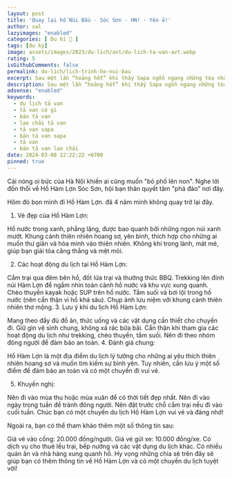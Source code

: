 ```yaml
---
layout: post
title: 'Quay lại hồ Núi Bầu - Sóc Sơn - HN! - Yên ả!'
author: sal
lazyimages: "enabled"
categories: [ Du hí 🛫 ]
tags: [du ký]
image: assets/images/2023/du-lich/avt/du-lich-ta-van-avt.webp
rating: 5
isGithubComments: false
permalink: du-lich/lich-trinh-ho-nui-bau
excerpt: Sau một lần “hoảng hốt” khi thấy Sapa ngổn ngang những tòa nhà cao tầng, những bạn nữ mặc áo dân tộc chìa đồ bán rồi cứ ê ê trước mặt mình,... đứng đợi cáp treo 1 tiếng để checkin Fansipan. Mình đã quyết định đi tới một nơi khá lạ...
description: Sau một lần “hoảng hốt” khi thấy Sapa ngổn ngang những tòa nhà cao tầng, những bạn nữ mặc áo dân tộc chìa đồ bán rồi cứ ê ê trước mặt mình,... đứng đợi cáp treo 1 tiếng để checkin Fansipan. Mình đã quyết định đi tới một nơi khá lạ...
adsense: "enabled"
keywords:
  - du lịch tả van
  - tả van có gì
  - bản tả van
  - lao chải tả van
  - tả van sapa
  - bản tả van sapa
  - tả van
  - bản tả van lao chải
date: 2024-03-08 22:22:22 +0700
pinned: true
---
```


Cái nóng oi bức của Hà Nội khiến ai cũng muốn "bỏ phố lên non". Nghe lời đồn thổi về Hồ Hàm Lợn Sóc Sơn, hội bạn thân quyết tâm "phá đảo" nơi đây.
<p>
Hôm đó bọn mình đi Hồ Hàm Lợn. đã 4 năm mình không quay trở lại đây.
</p>
<div class="content" style="text-align:center; ">
<blockquote class="imgur-embed-pub" lang="en" data-id="a/CYqPaxw" data-context="false" ><a href="//imgur.com/a/CYqPaxw"></a></blockquote><script async src="//s.imgur.com/min/embed.js" charset="utf-8"></script>
</div>

1. Vẻ đẹp của Hồ Hàm Lợn:

Hồ nước trong xanh, phẳng lặng, được bao quanh bởi những ngọn núi xanh mướt.
Khung cảnh thiên nhiên hoang sơ, yên bình, thích hợp cho những ai muốn thư giãn và hòa mình vào thiên nhiên.
Không khí trong lành, mát mẻ, giúp bạn giải tỏa căng thẳng và mệt mỏi.

2. Các hoạt động du lịch tại Hồ Hàm Lợn:

Cắm trại qua đêm bên hồ, đốt lửa trại và thưởng thức BBQ.
Trekking lên đỉnh núi Hàm Lợn để ngắm nhìn toàn cảnh hồ nước và khu vực xung quanh.
Chèo thuyền kayak hoặc SUP trên hồ nước.
Tắm suối và bơi lội trong hồ nước (nên cẩn thận vì hồ khá sâu).
Chụp ảnh lưu niệm với khung cảnh thiên nhiên thơ mộng.
3. Lưu ý khi du lịch Hồ Hàm Lợn:

Mang theo đầy đủ đồ ăn, thức uống và các vật dụng cần thiết cho chuyến đi.
Giữ gìn vệ sinh chung, không xả rác bừa bãi.
Cẩn thận khi tham gia các hoạt động du lịch như trekking, chèo thuyền, tắm suối.
Nên đi theo nhóm đông người để đảm bảo an toàn.
4. Đánh giá chung:

Hồ Hàm Lợn là một địa điểm du lịch lý tưởng cho những ai yêu thích thiên nhiên hoang sơ và muốn tìm kiếm sự bình yên. Tuy nhiên, cần lưu ý một số điểm để đảm bảo an toàn và có một chuyến đi vui vẻ.

5. Khuyến nghị:

Nên đi vào mùa thu hoặc mùa xuân để có thời tiết đẹp nhất.
Nên đi vào ngày trong tuần để tránh đông người.
Nên đặt trước chỗ cắm trại nếu đi vào cuối tuần.
Chúc bạn có một chuyến du lịch Hồ Hàm Lợn vui vẻ và đáng nhớ!

Ngoài ra, bạn có thể tham khảo thêm một số thông tin sau:

Giá vé vào cổng: 20.000 đồng/người.
Giá vé gửi xe: 10.000 đồng/xe.
Có dịch vụ cho thuê lều trại, bếp nướng và các vật dụng du lịch khác.
Có nhiều quán ăn và nhà hàng xung quanh hồ.
Hy vọng những chia sẻ trên đây sẽ giúp bạn có thêm thông tin về Hồ Hàm Lợn và có một chuyến du lịch tuyệt vời!
